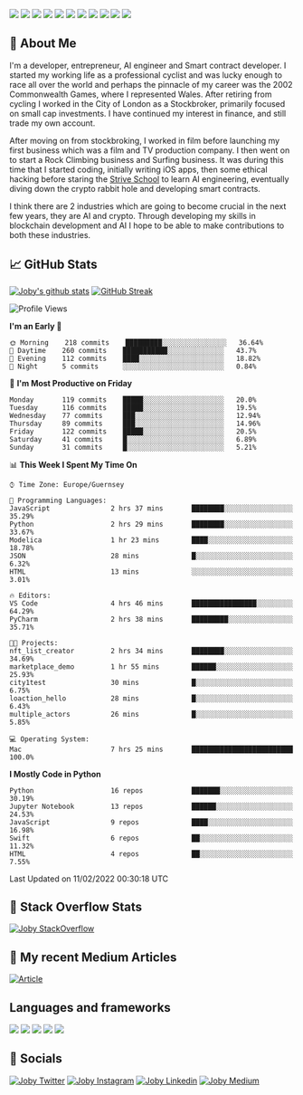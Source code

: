 ![](https://img.shields.io/badge/iOS-000000?style=for-the-badge&logo=ios&logoColor=white)
![](https://img.shields.io/badge/Python-3776AB?style=for-the-badge&logo=python&logoColor=white)
![](https://img.shields.io/badge/Swift-FA7343?style=for-the-badge&logo=swift&logoColor=white)
![](https://img.shields.io/badge/Bootstrap-563D7C?style=for-the-badge&logo=bootstrap&logoColor=white)
![](https://img.shields.io/badge/MongoDB-4EA94B?style=for-the-badge&logo=mongodb&logoColor=white)
![](https://img.shields.io/badge/Heroku-430098?style=for-the-badge&logo=heroku&logoColor=white)
[![](https://img.shields.io/badge/Stack_Overflow-FE7A16?style=for-the-badge&logo=stack-overflow&logoColor=white)](https://stackoverflow.com/users/7301801/joby)
[![](https://img.shields.io/badge/LinkedIn-0077B5?style=for-the-badge&logo=linkedin&logoColor=white)](https://www.linkedin.com/in/jobyi/)
[![](https://img.shields.io/badge/Twitter-1DA1F2?style=for-the-badge&logo=twitter&logoColor=white)](https://twitter.com/Jobyid)
[![](https://img.shields.io/badge/Instagram-E4405F?style=for-the-badge&logo=instagram&logoColor=white)](https://www.instagram.com/jobyid/)
[![](https://img.shields.io/badge/Medium-12100E?style=for-the-badge&logo=medium&logoColor=white)](https://jobyid.medium.com)

## &#x1f; About Me

I'm a developer, entrepreneur, AI engineer and Smart contract developer.
I started my working life as a professional cyclist and was lucky enough to race all over the world and perhaps the pinnacle of my career was the 2002 Commonwealth Games, where I represented Wales.
After retiring from cycling I worked in the City of London as a Stockbroker, primarily focused on small cap investments. I have continued my interest in finance, and still trade my own account.

After moving on from stockbroking, I worked in film before launching my first business which was a film and TV production company. I then went on to start a Rock Climbing business and Surfing business. It was during this time that I started coding, initially writing iOS apps, then some ethical hacking before staring the [Strive School](https://strive.school) to learn AI engineering, eventually diving down the crypto rabbit hole and developing smart contracts. 

I think there are 2 industries which are going to become crucial in the next few years, they are AI and crypto. Through developing my skills in blockchain development and AI I hope to be able to make contributions to both these industries. 

## &#x1f4c8; GitHub Stats

[![Joby's github stats](https://github-readme-stats.vercel.app/api?username=jobyid&count_private=true&show_icons=true&theme=radical)](https://github.com/anuraghazra/github-readme-stats) [![GitHub Streak](https://github-readme-streak-stats.herokuapp.com/?user=jobyid&theme=dark)](https://github.com/DenverCoder1/github-readme-streak-stats)

<!--START_SECTION:waka-->
![Profile Views](http://img.shields.io/badge/Profile%20Views-0-blue)

**I'm an Early 🐤** 

```text
🌞 Morning    218 commits    █████████░░░░░░░░░░░░░░░░   36.64% 
🌆 Daytime    260 commits    ███████████░░░░░░░░░░░░░░   43.7% 
🌃 Evening    112 commits    ████░░░░░░░░░░░░░░░░░░░░░   18.82% 
🌙 Night      5 commits      ░░░░░░░░░░░░░░░░░░░░░░░░░   0.84%

```
📅 **I'm Most Productive on Friday** 

```text
Monday       119 commits    █████░░░░░░░░░░░░░░░░░░░░   20.0% 
Tuesday      116 commits    █████░░░░░░░░░░░░░░░░░░░░   19.5% 
Wednesday    77 commits     ███░░░░░░░░░░░░░░░░░░░░░░   12.94% 
Thursday     89 commits     ███░░░░░░░░░░░░░░░░░░░░░░   14.96% 
Friday       122 commits    █████░░░░░░░░░░░░░░░░░░░░   20.5% 
Saturday     41 commits     █░░░░░░░░░░░░░░░░░░░░░░░░   6.89% 
Sunday       31 commits     █░░░░░░░░░░░░░░░░░░░░░░░░   5.21%

```


📊 **This Week I Spent My Time On** 

```text
⌚︎ Time Zone: Europe/Guernsey

💬 Programming Languages: 
JavaScript               2 hrs 37 mins       ████████░░░░░░░░░░░░░░░░░   35.29% 
Python                   2 hrs 29 mins       ████████░░░░░░░░░░░░░░░░░   33.67% 
Modelica                 1 hr 23 mins        ████░░░░░░░░░░░░░░░░░░░░░   18.78% 
JSON                     28 mins             █░░░░░░░░░░░░░░░░░░░░░░░░   6.32% 
HTML                     13 mins             ░░░░░░░░░░░░░░░░░░░░░░░░░   3.01%

🔥 Editors: 
VS Code                  4 hrs 46 mins       ████████████████░░░░░░░░░   64.29% 
PyCharm                  2 hrs 38 mins       █████████░░░░░░░░░░░░░░░░   35.71%

🐱‍💻 Projects: 
nft_list_creator         2 hrs 34 mins       ████████░░░░░░░░░░░░░░░░░   34.69% 
marketplace_demo         1 hr 55 mins        ██████░░░░░░░░░░░░░░░░░░░   25.93% 
city1test                30 mins             █░░░░░░░░░░░░░░░░░░░░░░░░   6.75% 
loaction_hello           28 mins             █░░░░░░░░░░░░░░░░░░░░░░░░   6.43% 
multiple_actors          26 mins             █░░░░░░░░░░░░░░░░░░░░░░░░   5.85%

💻 Operating System: 
Mac                      7 hrs 25 mins       █████████████████████████   100.0%

```

**I Mostly Code in Python** 

```text
Python                   16 repos            ███████░░░░░░░░░░░░░░░░░░   30.19% 
Jupyter Notebook         13 repos            ██████░░░░░░░░░░░░░░░░░░░   24.53% 
JavaScript               9 repos             ████░░░░░░░░░░░░░░░░░░░░░   16.98% 
Swift                    6 repos             ██░░░░░░░░░░░░░░░░░░░░░░░   11.32% 
HTML                     4 repos             ██░░░░░░░░░░░░░░░░░░░░░░░   7.55%

```



 Last Updated on 11/02/2022 00:30:18 UTC
<!--END_SECTION:waka-->


## &#x1f; Stack Overflow Stats 

[![Joby StackOverflow](https://github-readme-stackoverflow.vercel.app/?userID=7301801&layout=compact)](https://stackoverflow.com/users/7301801/joby)


## &#x1f; My recent Medium Articles
[![Article](https://github-readme-medium-recent-article.vercel.app/medium/@jobyid/0)](https://jobyid.medium.com)
 

## Languages and frameworks
![](https://img.shields.io/badge/iOS-000000?style=for-the-badge&logo=ios&logoColor=white)
![](https://img.shields.io/badge/Python-3776AB?style=for-the-badge&logo=python&logoColor=white)
![](https://img.shields.io/badge/Swift-FA7343?style=for-the-badge&logo=swift&logoColor=white)
![](https://img.shields.io/badge/Bootstrap-563D7C?style=for-the-badge&logo=bootstrap&logoColor=white)
![](https://img.shields.io/badge/MongoDB-4EA94B?style=for-the-badge&logo=mongodb&logoColor=white)


## &#x1f; Socials 
[![Joby Twitter](https://img.shields.io/badge/Twitter-1DA1F2?style=for-the-badge&logo=twitter&logoColor=white)](https://twitter.com/jobyid)
[![Joby Instagram](https://img.shields.io/badge/Instagram-E4405F?style=for-the-badge&logo=instagram&logoColor=white)](https://instagram.com/jobyid)
[![Joby Linkedin](https://img.shields.io/badge/LinkedIn-0077B5?style=for-the-badge&logo=linkedin&logoColor=white)](https://www.linkedin.com/in/jobyi)
[![Joby Medium](https://img.shields.io/badge/Medium-12100E?style=for-the-badge&logo=medium&logoColor=white)](https://jobyid.medium.com)


